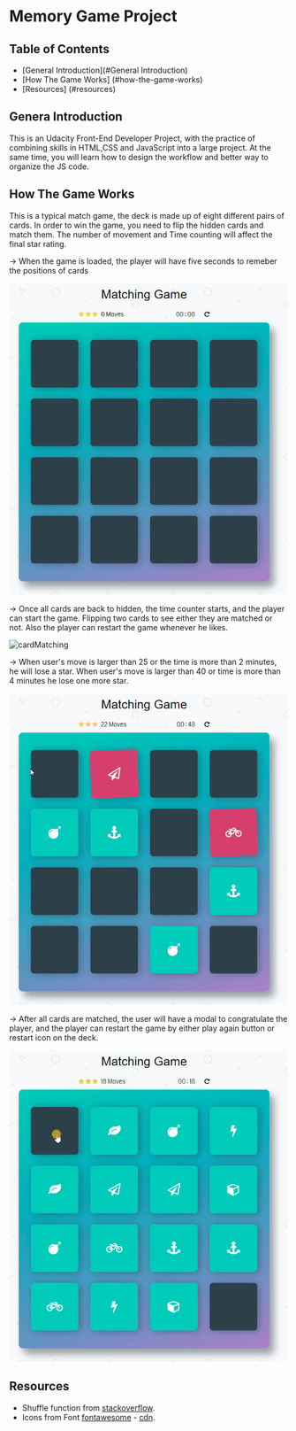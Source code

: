 # Memory Game Project

## Table of Contents

* [General Introduction](#General Introduction) 
* [How The Game Works] (#how-the-game-works)
* [Resources] (#resources)


## Genera Introduction 

This is an Udacity Front-End Developer Project, with the practice of combining skills in HTML,CSS and JavaScript into a large project. At the same time, you will learn how to design the workflow and better way to organize the JS code. 

## How The Game Works 

This is a typical match game, the deck is made up of eight different pairs of cards. In order to win the game, you need to flip the hidden cards and match them. The number of movement and Time counting will affect the final star rating. 

-> When the game is loaded, the player will have five seconds to remeber the positions of cards

<img src = "img/memoryCards.gif" alt="memory">

-> Once all cards are back to hidden, the time counter starts, and the player can start the game. Flipping two cards to see either they are matched or not. Also the player can restart the game whenever he likes.

<img src = "img/cardMatching.gif" alt="cardMatching">

-> When user's move is larger than 25 or the time is more than 2 minutes, he will lose a star. 
When user's move is larger than 40 or time is more than 4 minutes he lose one more star.

<img src = "img/starRating.gif" alt = "starRating">

-> After all cards are matched, the user will have a modal to congratulate the player, and the player can restart the game by either play again button or restart icon on the deck. 

<img src = "img/gameResult.gif" alt="gameResult">


## Resources 
* Shuffle function from [stackoverflow](http://stackoverflow.com/a/2450976).
* Icons from Font [fontawesome](https://fontawesome.com/v4.7.0/icons/) - [cdn](https://maxcdn.bootstrapcdn.com/font-awesome/4.6.1/css/font-awesome.min.css).